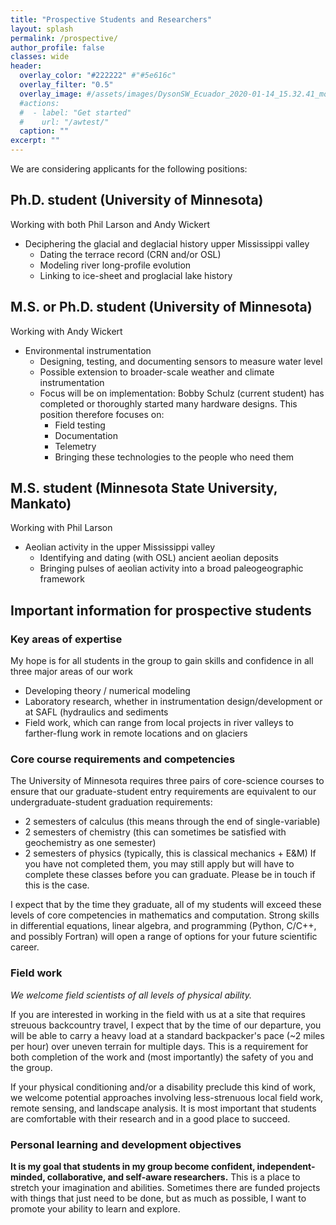 ```yaml
---
title: "Prospective Students and Researchers"
layout: splash
permalink: /prospective/
author_profile: false
classes: wide
header:
  overlay_color: "#222222" #"#5e616c"
  overlay_filter: "0.5"
  overlay_image: #/assets/images/DysonSW_Ecuador_2020-01-14_15.32.41_modified.jpg
  #actions:
  #  - label: "Get started"
  #    url: "/awtest/"
  caption: ""
excerpt: ""
---
```


We are considering applicants for the following positions:

## Ph.D. student (University of Minnesota)

Working with both Phil Larson and Andy Wickert

* Deciphering the glacial and deglacial history upper Mississippi valley
  * Dating the terrace record (CRN and/or OSL)
  * Modeling river long-profile evolution
  * Linking to ice-sheet and proglacial lake history

## M.S. or Ph.D. student (University of Minnesota)

Working with Andy Wickert

* Environmental instrumentation
  * Designing, testing, and documenting sensors to measure water level
  * Possible extension to broader-scale weather and climate instrumentation
  * Focus will be on implementation: Bobby Schulz (current student) has completed or thoroughly started many hardware designs. This position therefore focuses on:
    * Field testing
    * Documentation
    * Telemetry
    * Bringing these technologies to the people who need them

## M.S. student (Minnesota State University, Mankato)

Working with Phil Larson

* Aeolian activity in the upper Mississippi valley
  * Identifying and dating (with OSL) ancient aeolian deposits
  * Bringing pulses of aeolian activity into a broad paleogeographic framework


## Important information for prospective students

### Key areas of expertise

My hope is for all students in the group to gain skills and confidence in all three major areas of our work
* Developing theory / numerical modeling
* Laboratory research, whether in instrumentation design/development or at SAFL (hydraulics and sediments
* Field work, which can range from local projects in river valleys to farther-flung work in remote locations and on glaciers

### Core course requirements and competencies

The University of Minnesota requires three pairs of core-science courses to ensure that our graduate-student entry requirements are equivalent to our undergraduate-student graduation requirements:
* 2 semesters of calculus (this means through the end of single-variable)
* 2 semesters of chemistry (this can sometimes be satisfied with geochemistry as one semester)
* 2 semesters of physics (typically, this is classical mechanics + E&M)
If you have not completed them, you may still apply but will have to complete these classes before you can graduate. Please be in touch if this is the case.

I expect that by the time they graduate, all of my students will exceed these levels of core competencies in mathematics and computation. Strong skills in differential equations, linear algebra, and programming (Python, C/C++, and possibly Fortran) will open a range of options for your future scientific career.

### Field work

*We welcome field scientists of all levels of physical ability.*

If you are interested in working in the field with us at a site that requires streuous backcountry travel, I expect that by the time of our departure, you will be able to carry a heavy load at a standard backpacker's pace (~2 miles per hour) over uneven terrain for multiple days. This is a requirement for both completion of the work and (most importantly) the safety of you and the group.

If your physical conditioning and/or a disability preclude this kind of work, we welcome potential approaches involving less-strenuous local field work, remote sensing, and landscape analysis. It is most important that students are comfortable with their research and in a good place to succeed.

### Personal learning and development objectives

**It is my goal that students in my group become confident, independent-minded, collaborative, and self-aware researchers.** This is a place to stretch your imagination and abilities. Sometimes there are funded projects with things that just need to be done, but as much as possible, I want to promote your ability to learn and explore.
